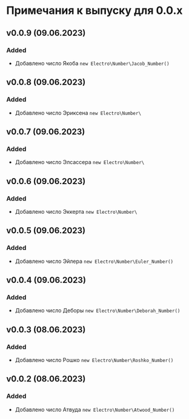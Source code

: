 # Примечания к выпуску для 0.0.x

## v0.0.9 (09.06.2023)

### Added
- Добавлено число Якоба `new Electro\Number\Jacob_Number()` 


## v0.0.8 (09.06.2023)

### Added
- Добавлено число Эриксена `new Electro\Number\`


## v0.0.7 (09.06.2023)

### Added
- Добавлено число Элсассера `new Electro\Number\`


## v0.0.6 (09.06.2023)

### Added
- Добавлено число Эккерта `new Electro\Number\`


## v0.0.5 (09.06.2023)

### Added
- Добавлено число Эйлера `new Electro\Number\Euler_Number()`


## v0.0.4 (09.06.2023)

### Added
- Добавлено число Деборы `new Electro\Number\Deborah_Number()`


## v0.0.3 (08.06.2023)

### Added
- Добавлено число Рошко `new Electro\Number\Roshko_Number()`


## v0.0.2 (08.06.2023)

### Added
- Добавлено число Атвуда `new Electro\Number\Atwood_Number()`
